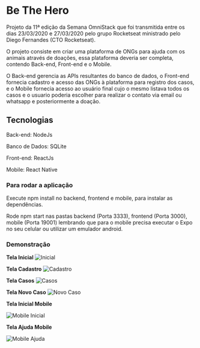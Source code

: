 # Be The Hero

Projeto da 11ª edição da Semana OmniStack que foi transmitida entre os dias 23/03/2020 e 27/03/2020 pelo grupo Rocketseat ministrado pelo Diego Fernandes (CTO Rocketseat).

O projeto consiste em criar uma plataforma de ONGs para ajuda com os animais através de doações, essa plataforma deveria ser completa, contendo Back-end, Front-end e o Mobile.

O Back-end gerencia as APIs resultantes do banco de dados, o Front-end fornecia cadastro e acesso das ONGs à plataforma para registro dos casos, e o Mobile fornecia acesso ao usuário final cujo o mesmo listava todos os casos e o usuario poderia escolher para realizar o contato via email ou whatsapp e posteriormente a doação.

## Tecnologias

Back-end: NodeJs

Banco de Dados: SQLite

Front-end: ReactJs

Mobile: React Native

### Para rodar a aplicação

Execute npm install no backend, frontend e mobile, para instalar as dependências.

Rode npm start nas pastas backend (Porta 3333), frontend (Porta 3000), mobile (Porta 19001) lembrando que para o mobile precisa executar o Expo no seu celular ou utilizar um emulador android.

### Demonstração

**Tela Inicial**
![Inicial](https://lh3.googleusercontent.com/40ggmX5YXfpPXyXdknEQ8qhtn917rYDRlG70BftwednRBMJgIsWkCUlejdNd_5pmIiQ25l-p3MdGThbGZBkRYvcJyYfo3RXwaxQJ72UKRW5lH6ZeX0iFRenX-_QgK9KQfoWYypRxXAbpAv5xQjbxX7wK5U4Bd0mhbV3EEqcE67xg5x1roDD5wPxYJ5OfFTTt5g0pTBKk8WzlSxHki6SkBDv1WpFyyJ7pyi3RSmlWlRVOoU4P2l6zQwVqr5ZphRAslhkb82U82DqSyzCD13o7bEN-PrfcegrFlC9EccPCuw9-5gl8nhvSC504Q9lovr6B88W5JEOiOZ60wmvmpHC4FYNYqQaXPVQjMZkLRxwHc2b1lkFnzACnVTRGYfVHs5TiV_pZGFdictPfOfkdP6hr83eO-mtjvJUp5Xf3LC1b8c0ceWhvHomI_-zoUZRvkvc0a06P7NpbBZ66MHAx4bx56FFQv5AyZiV6D5gWW9SJMcJKMYysUBwaeJs6agFkVKiG-wTWpOyk10vng4lhnJvRBlJSFxgDYXLUVLElvaErfnuWhuzi61aVSttv-galZ5EPvfqVLjIsWHuaRfmW2x0RRHp2KoOs0InZthgUG3qj_MCpwoPHgsKuOE7v7nyH7Wxegs5hjmiL2jYbfP7RKt6eblxJd09B4345NCFC1qalyn92q0O4mZdUuMxeZ9XT=w1880-h897-no?authuser=0)

**Tela Cadastro**
![Cadastro](https://lh3.googleusercontent.com/-BG58r85OCsL0Jub5XbcL1MMhFIAW6BxJaJ3qgRKQ9xkPE5ztZn384S1Ba2KZpkzIZPMviEw4YjspHwvFU28lQJjfyMS7W6P2-OQpuxoAxqQ5AdwYfTl_Km7VvAg0eIkFFFyNGmHdYaPOvXfqu3vqr7hHmdwwdLwd1LJLCwxJvwrQ7hUI3dfExUTMI7DNv4HIdyTIhas1xzYx8vWt9wyAXP52Ej80JoGsgtoFc-7IJSTKXKvWzXht1-OsQwQ0lzC8m43kgTFVe5EOguOwdVZdNvUDFIMHo5F22vchWMf584G70Znpdo1hcuNFbXRGMYDTTyPHTf_RSIUFRw2sXQqSCE-ynQt-bAKXWZUCyHR-fIywpP38TqP7en8M24MAFddWq79iyV_L0_8RqmuhkkRcZUzTDnIx8EReekUI4a9kVaRSh5zSfqrfIlCFEGHU3PpaL8bQv9oMN3TlGDShQqSLzsAGxzYacRz3Y74lIbFHh0ZUD7WKLxy6DAfwqsByUfaJx6hEl30Bq5Z1cv1tyT_aLM1MNv5_x0nnwnqoxqmTJXweVI9HnJBhqq4pusUXSidg6bsQoNCDELB_VOn1gAgPUbPDje9hRXjlJMo65rcDMyc5tjsPrL78j6UkDBOndJexrXMnUkVo7gbmfgkKTm4WJT_cZq1cOOJV_O-DaEknqYfrdYs3lyA76Eouqee=w1650-h842-no?authuser=0)

**Tela Casos**
![Casos](https://lh3.googleusercontent.com/1m00qPZQWiHQF1j1NBTIm7V0RYrKu9eo7ep-QyrP0mqa9Nwffe3bR3p-ds98JTsKS7SUBxWjIYAcYHlMB6FWkCqf64Wvfy3ibtfumQ7i_GU6cSDXwB60kwGdgo8YQ7LzW9es_t1s-HSsWINou3TsiKXp5G0jttFx6bcbuV1aB0geoV6K3zclDcm4KwBBUCwl6Rg_Ii7Dcm3mtmQ-kd-pp1EYZ4X71-j4p9vqCC9X6H0y6IOkGyrBfC4o0UHolDxjTziBK7ftUI9gyf2l6D8F0pt734MpzrZuHuj1TVmho7omjuCIRfEuadPBmSeEfaZiEzZqxjKbfd6ko27zOQSsBzgpRQzKMJKBZY0hsJLReIH0FeAccBX2N0sU38R20ssPc-PwY5gifTHWvS5ovUeoMz4djjxd7W1OdFDELVF2N8dqxHz5c4IiU77miG2O13YpUxfcfIvMga_cipNYm_esjE1MjA0BrkYTNY2Qk2FI68EmkeImLIMuHBssPxMowPIeR42MWFp-gyzUeyoyyLGSVObxs7lRGT97YzlcT40069clf-6072_Vqkrg_ZxaWESbyml0Aj5EEn8q-umdBY-r6pz1vAmPqZhGkomK8AmE5x5PvaY_TMUfTHekchKuvZGQ1XEqtR3OM_FpuLnXzoRPTUEFHs2SFuk9E3wVklDVXkPzYsh4qJjT-2YoVD3P=w1711-h878-no?authuser=0)

**Tela Novo Caso**
![Novo Caso](https://lh3.googleusercontent.com/IJqlSbJiECWq8K9Le1_FCb5xzp3kxmrykV69_CtKCzYY2F20AknS0NF1toXsuMsn_O867CixtEYwj0TBN8j79GZfK8VjZtsDb8wPXkdKlR8lEY9K42exliFF2Ybot_Zs6F_GWuZKnLWXQ24whSuWy6lrYxvJh6A14Xv0pWZ-MKuzM5MBJkiU4tTOwiNYIlhzUiRppoHMcLDkpXwWyPwe1I306febt5c63dOKETmTEDsSHnlltpQhcbQtG_UIg168ctZEsMSoNEhsNLsYIyFR2nuYBSIFO98iqXzF9fQA5KGRAyovYOlQWdNWe163ysVjDEhklSlmHTOc0f2ztoaR4-WN22Npa8m7O0mtS9bojO8DUDav7Ufd0mhbeVfTGZCdgtoihGA1rGgI0ClGT_wl-KM240OzzSzWFazZRuiMmHueR5YiozA4H43ZMDM5e0NJKI6nW_l8BhMjJJPOovrFA-oeY93u2bw0MW0iwTPwe7XWaNrBqU3yFHhLJLOjbCMxKqkwqAIwZmbEGkfCK3t4XcT5iQufwDo-1B08oJ5q0GArNYXrFq_DnAHF8UK_uhoclIrtoSZILFuM_xanozwwtFAs8o1f2tyapicWhJyPR_jQ_qEInKxUCKmlWbSIwDzIf0v0gRl8_i-eXlI-dDyGWzSjExlvCd-ZtZBwRC2GIXee-Aa4vG0_wsji2YtY=w1706-h865-no?authuser=0)

**Tela Inicial Mobile**

![Mobile Inicial](https://lh3.googleusercontent.com/gn3AMWq5IeaYNHJyAxyUCSF210I44ZIcmnutmgz5pRUJHt2M87j27zhf9r3giRWxoxj2rJxezawboeRiMHd9tNlPRasapy16xDIXeF4ZK8bYwcoitZ7kc7evBn1pmRwI3Z-phWvFxUB8x-BMIHfmujEFvti_xOzXMyueU1n-QWP6asOnlL3TZm85nqG9DPn8Xq6_gSEfT7fvkffWdvCypu09VM8EjTfkFVx__UmDppQ59OxBVf-mIe_uh7E5fN8tVXs2vu8ZRSCvG_ABjYI7WJYywtr1zERAUV4ToTihl0Cs67pugvn2qeKrshkk6-mB3evn99srUW0DCL9kr-K-m-M56OLJoRzqLrxuWecWIz90sFUxw7U5NcznnOkzOOuWlzTKyfy_2UowI4XKrnD9fZBNV2dyx6AvWCMwG0Mqyuoq3cksA7vSx3Z-3QBXPZlw5UTcpdR8XJQ7PuchJS-bhJbinHt0L9ZDboW-U5-2l0D5RLCSCgFhyb3YiINax6ctYimyluAO6rlAc831dIxsKm1aRRbGeNottWR2Pg2iirPg_Ot4sg2I8mO82EyNuiC8x0ATqD8XZinCApnyAMbaKZpTrV2-kGp-jQTLiMrzf0aIGxruhoi6b7PPlRHRfBHqACUGWm9Tv9rodVW0SEmo8fdgU8tQQUQZOvnOb1L4qq7zL_z17WW2LxDvuO4C=w516-h915-no?authuser=0)

**Tela Ajuda Mobile**

![Mobile Ajuda](https://lh3.googleusercontent.com/iUlO61EyR0ZYvymL2i5bvgi7QR3hu4WmkVyRVzBw5J_-LQvumw8eBtTCoxfbKK9uYFHTDLQShH5aQpjkGuFIdEQulMKCYIQ9e9lxABRQy5NwnG9h56JRHKCO6E97XioiCoKCqVgUqSy8VC_kneWV-TpAAGEyMFGW8v1vewNJWHe7k5zfxsHoDZIHbiL5Xmq6AKpzkVl3YwNF7_8ioXB5ZAoLs7k4WiOlkH0rndqY5DNkNVM8io-K7HlrLRwxObOhJZloDph3IfxYuM5SeLDplk_JDBh2a3T2QXk7JhJ0sbaqcuchuuSDQRYMM5BfFR1zl0brTiUQiM76J9Udo3HCo4kf0iHiDCyArzJu267Peh0t0RQmqaZnwoOA-pT21L8of0dRhucDxPdSeAhd-h98budIhvmoeu0J0vM6Y_gFr6js6NLttVgKhyDKiFHpLoOBDbl6vgS9PqYBQnRBMcX8TGCedVnkLnavi4AoAVrjP49ksJ53wVX58DJg9_QEKowfI3Cia8Z3beMgQ55NgQHV42x6AU1-twiXkOtRZCq-NpQbuM0dNY3porP5PNHq_kKprNol15C-iavtriv5eKam1f6pe2DPWt_NL_wPBxhX4PYbQ2QaP8fOq4t3dE_mU7Aqlad1SwbxyJuwFKHEVcrI8tlMCaKO2DPxBb_1GvJp0kvuL8D8vF0cse2_uEmT=w516-h915-no?authuser=0)
